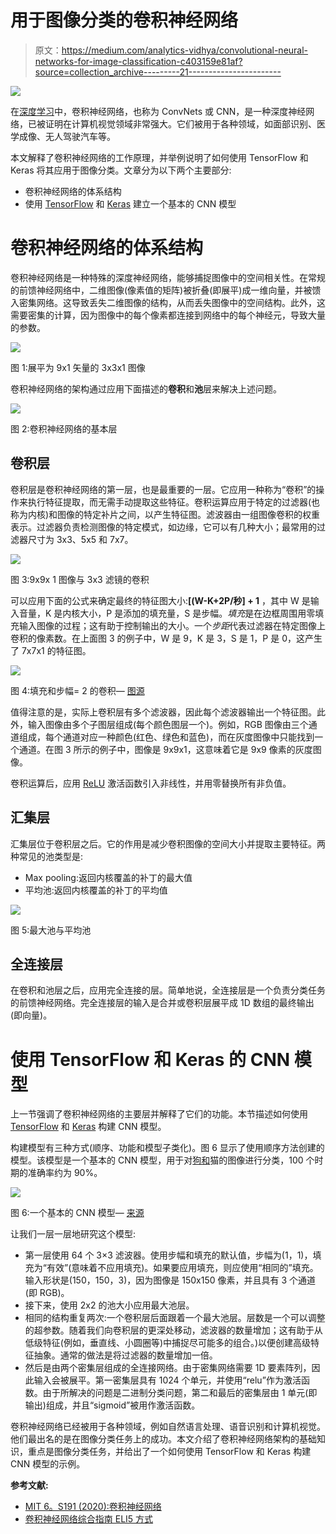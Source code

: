 # 用于图像分类的卷积神经网络

> 原文：<https://medium.com/analytics-vidhya/convolutional-neural-networks-for-image-classification-c403159e81af?source=collection_archive---------21----------------------->

![](img/a0cdd26531524f17d14210ffa09c974e.png)

在[深度学习](/analytics-vidhya/a-brief-introduction-to-deep-learning-ccfd901d4611)中，卷积神经网络，也称为 ConvNets 或 CNN，是一种深度神经网络，已被证明在计算机视觉领域非常强大。它们被用于各种领域，如面部识别、医学成像、无人驾驶汽车等。

本文解释了卷积神经网络的工作原理，并举例说明了如何使用 TensorFlow 和 Keras 将其应用于图像分类。文章分为以下两个主要部分:

*   卷积神经网络的体系结构
*   使用 [TensorFlow](https://www.tensorflow.org/) 和 [Keras](https://keras.io/api/) 建立一个基本的 CNN 模型

# 卷积神经网络的体系结构

卷积神经网络是一种特殊的深度神经网络，能够捕捉图像中的空间相关性。在常规的前馈神经网络中，二维图像(像素值的矩阵)被折叠(即展平)成一维向量，并被馈入密集网络。这导致丢失二维图像的结构，从而丢失图像中的空间结构。此外，这需要密集的计算，因为图像中的每个像素都连接到网络中的每个神经元，导致大量的参数。

![](img/1d808e6624528db8f91d759a33536071.png)

图 1:展平为 9x1 矢量的 3x3x1 图像

卷积神经网络的架构通过应用下面描述的**卷积**和**池**层来解决上述问题。

![](img/b5db46bf339822228d8561da5e1b99eb.png)

图 2:卷积神经网络的基本层

## 卷积层

卷积层是卷积神经网络的第一层，也是最重要的一层。它应用一种称为“卷积”的操作来执行特征提取，而无需手动提取这些特征。卷积运算应用于特定的过滤器(也称为内核)和图像的特定补片之间，以产生特征图。滤波器由一组图像卷积的权重表示。过滤器负责检测图像的特定模式，如边缘，它可以有几种大小；最常用的过滤器尺寸为 3x3、5x5 和 7x7。

![](img/86a4102d5c4e23c6cc0556138cd7c094.png)

图 3:9x9x 1 图像与 3x3 滤镜的卷积

可以应用下面的公式来确定最终的特征图大小:**[(W-K+2P/秒] + 1** ，其中 W 是输入音量，K 是内核大小，P 是添加的填充量，S 是步幅。*填充*是在边框周围用零填充输入图像的过程；这有助于控制输出的大小。一个*步距*代表过滤器在特定图像上卷积的像素数。在上面图 3 的例子中，W 是 9，K 是 3，S 是 1，P 是 0，这产生了 7x7x1 的特征图。

![](img/8d0c8d79ca7ffa7b613f2c4923420c69.png)

图 4:填充和步幅= 2 的卷积— [图源](https://github.com/vdumoulin/conv_arithmetic)

值得注意的是，实际上卷积层有多个滤波器，因此每个滤波器输出一个特征图。此外，输入图像由多个子图层组成(每个颜色图层一个)。例如，RGB 图像由三个通道组成，每个通道对应一种颜色(红色、绿色和蓝色)，而在灰度图像中只能找到一个通道。在图 3 所示的例子中，图像是 9x9x1，这意味着它是 9x9 像素的灰度图像。

卷积运算后，应用 [ReLU](https://machinelearningmastery.com/rectified-linear-activation-function-for-deep-learning-neural-networks/#:~:text=The%20rectified%20linear%20activation%20function,otherwise%2C%20it%20will%20output%20zero.&text=The%20rectified%20linear%20activation%20function%20overcomes%20the%20vanishing%20gradient%20problem,learn%20faster%20and%20perform%20better.) 激活函数引入非线性，并用零替换所有非负值。

## 汇集层

汇集层位于卷积层之后。它的作用是减少卷积图像的空间大小并提取主要特征。两种常见的池类型是:

*   Max pooling:返回内核覆盖的补丁的最大值
*   平均池:返回内核覆盖的补丁的平均值

![](img/04a8bca858d033b7171b9c9d2f6400ad.png)

图 5:最大池与平均池

## 全连接层

在卷积和池层之后，应用完全连接的层。简单地说，全连接层是一个负责分类任务的前馈神经网络。完全连接层的输入是合并或卷积层展平成 1D 数组的最终输出(即向量)。

# 使用 TensorFlow 和 Keras 的 CNN 模型

上一节强调了卷积神经网络的主要层并解释了它们的功能。本节描述如何使用 [TensorFlow](https://www.tensorflow.org/) 和 [Keras](https://keras.io/api/) 构建 CNN 模型。

构建模型有三种方式(顺序、功能和模型子类化)。图 6 显示了使用顺序方法创建的模型。该模型是一个基本的 CNN 模型，用于对[狗和](https://www.kaggle.com/tongpython/cat-and-dog)猫的图像进行分类，100 个时期的准确率约为 90%。

![](img/17d97708fda54d0d97a5892c79edb7a6.png)

图 6:一个基本的 CNN 模型— [来源](https://github.com/kheirie/cats-vs-dogs/blob/main/cats_vs_dog.ipynb)

让我们一层一层地研究这个模型:

*   第一层使用 64 个 3×3 滤波器。使用步幅和填充的默认值，步幅为(1，1)，填充为“有效”(意味着不应用填充)。如果要应用填充，则应使用“相同的”填充。输入形状是(150，150，3)，因为图像是 150x150 像素，并且具有 3 个通道(即 RGB)。
*   接下来，使用 2x2 的池大小应用最大池层。
*   相同的结构重复两次:一个卷积层后面跟着一个最大池层。层数是一个可以调整的超参数。随着我们向卷积层的更深处移动，滤波器的数量增加；这有助于从低级特征(例如，垂直线、小圆圈等)中捕捉尽可能多的组合。)以便创建高级特征抽象。通常的做法是将过滤器的数量增加一倍。
*   然后是由两个密集层组成的全连接网络。由于密集网络需要 1D 要素阵列，因此输入会被展平。第一密集层具有 1024 个单元，并使用“relu”作为激活函数。由于所解决的问题是二进制分类问题，第二和最后的密集层由 1 单元(即输出)组成，并且“sigmoid”被用作激活函数。

卷积神经网络已经被用于各种领域，例如自然语言处理、语音识别和计算机视觉。他们最出名的是在图像分类任务上的成功。本文介绍了卷积神经网络架构的基础知识，重点是图像分类任务，并给出了一个如何使用 TensorFlow 和 Keras 构建 CNN 模型的示例。

**参考文献:**

*   [MIT 6。S191 (2020):卷积神经网络](https://www.youtube.com/watch?v=iaSUYvmCekI&list=PLtBw6njQRU-rwp5__7C0oIVt26ZgjG9NI&index=5)
*   [卷积神经网络综合指南 ELI5 方式](https://towardsdatascience.com/a-comprehensive-guide-to-convolutional-neural-networks-the-eli5-way-3bd2b1164a53)